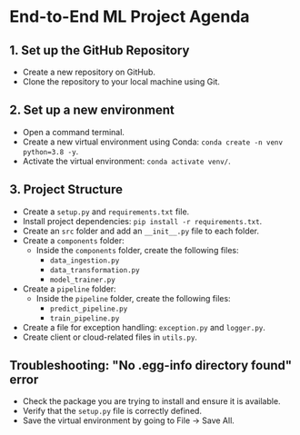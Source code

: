 # End-to-End ML Project Agenda

## 1. Set up the GitHub Repository
- Create a new repository on GitHub.
- Clone the repository to your local machine using Git.

## 2. Set up a new environment
- Open a command terminal.
- Create a new virtual environment using Conda: `conda create -n venv python=3.8 -y`.
- Activate the virtual environment: `conda activate venv/`.

## 3. Project Structure
- Create a `setup.py` and `requirements.txt` file.
- Install project dependencies: `pip install -r requirements.txt`.
- Create an `src` folder and add an `__init__.py` file to each folder.
- Create a `components` folder:
  - Inside the `components` folder, create the following files:
    - `data_ingestion.py`
    - `data_transformation.py`
    - `model_trainer.py`
- Create a `pipeline` folder:
  - Inside the `pipeline` folder, create the following files:
    - `predict_pipeline.py`
    - `train_pipeline.py`
- Create a file for exception handling: `exception.py` and `logger.py`.
- Create client or cloud-related files in `utils.py`.

## Troubleshooting: "No .egg-info directory found" error
- Check the package you are trying to install and ensure it is available.
- Verify that the `setup.py` file is correctly defined.
- Save the virtual environment by going to File -> Save All.

